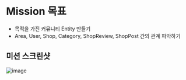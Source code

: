 # Mission 목표
* 목적을 가진 커뮤니티 Entity 만들기
* Area, User, Shop, Category, ShopReview, ShopPost 간의 관계 파악하기
## 미션 스크린샷
![image](https://user-images.githubusercontent.com/80913353/165453572-523f74d4-1d9a-42e5-8a2d-c1c6aaafc460.png)
